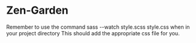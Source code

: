 # Zen-Garden

Remember to use the command sass --watch style.scss style.css when in your project directory
This should add the appropriate css file for you.
